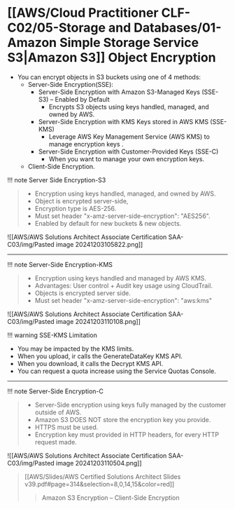 # [[AWS/Cloud Practitioner CLF-C02/05-Storage and Databases/01-Amazon Simple Storage Service S3|Amazon S3]] Object Encryption
- You can encrypt objects in S3 buckets using one of 4 methods:
	- Server-Side Encryption(SSE):
		- Server-Side Encryption with Amazon S3-Managed Keys (SSE-S3) – Enabled by Default 
			- Encrypts S3 objects using keys handled, managed, and owned by AWS. 
		- Server-Side Encryption with KMS Keys stored in AWS KMS (SSE-KMS) 
			- Leverage AWS Key Management Service (AWS KMS) to manage encryption keys .
		- Server-Side Encryption with Customer-Provided Keys (SSE-C) 
			- When you want to manage your own encryption keys.
	- Client-Side Encryption.


!!! note Server Side Encryption-S3
> - Encryption using keys handled, managed, and owned by AWS.
> - Object is encrypted server-side,
> - Encryption type is AES-256.
> - Must set header "x-amz-server-side-encryption": "AES256".
> - Enabled by default for new buckets & new objects.

![[AWS/AWS Solutions Architect Associate Certification SAA-C03/img/Pasted image 20241203105822.png]]

---

!!! note Server-Side Encryption-KMS
> - Encryption using keys handled and managed by AWS KMS.
> - Advantages: User control + Audit key usage using CloudTrail.
> - Objects is encrypted server side.
> - Must set header "x-amz-server-side-encryption": "aws:kms"

![[AWS/AWS Solutions Architect Associate Certification SAA-C03/img/Pasted image 20241203110108.png]]


!!! warning SSE-KMS Limitation
- You may be impacted by the KMS limits.
- When you upload, ir calls the GenerateDataKey KMS API.
- When you download, it calls the Decrypt KMS API.
- You can request a quota increase using the Service Quotas Console.

---


!!! note Server-Side Encryption-C
> - Server-Side encryption using keys fully managed by the customer outside of AWS.
> - Amazon S3 DOES NOT store the encryption key you provide.
> - HTTPS must be used.
> - Encryption key must provided in HTTP headers, for every HTTP request made.


![[AWS/AWS Solutions Architect Associate Certification SAA-C03/img/Pasted image 20241203110504.png]]

> [[AWS/Slides/AWS Certified Solutions Architect Slides v39.pdf#page=314&selection=8,0,14,15&color=red]]
> > Amazon S3 Encryption – Client-Side Encryption


